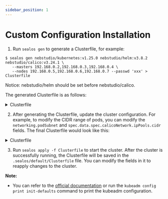 ```yaml
---
sidebar_position: 1
---
```


# Custom Configuration Installation

1. Run `sealos gen` to generate a Clusterfile, for example:

```shell
$ sealos gen nebstudio/kubernetes:v1.25.0 nebstudio/helm:v3.8.2 nebstudio/calico:v3.24.1 \
   --masters 192.168.0.2,192.168.0.3,192.168.0.4 \
   --nodes 192.168.0.5,192.168.0.6,192.168.0.7 --passwd 'xxx' > Clusterfile
```

Notice: nebstudio/helm should be set before nebstudio/calico.

The generated Clusterfile is as follows:

<details>
<summary>Clusterfile</summary>

```yaml
apiVersion: apps.sealos.io/v1beta1
kind: Cluster
metadata:
  creationTimestamp: null
  name: default
spec:
  hosts:
  - ips:
    - 192.168.0.2:22
    - 192.168.0.3:22
    - 192.168.0.4:22
    roles:
    - master
    - amd64
  - ips:
    - 192.168.0.5:22
    - 192.168.0.6:22
    - 192.168.0.7:22
    roles:
    - node
    - amd64
  image:
  - nebstudio/kubernetes:v1.24.0
  - nebstudio/helm:v3.8.2
  - nebstudio/calico:v3.24.1
  ssh:
    passwd: xxx
    pk: /root/.ssh/id_rsa
    port: 22
    user: root
status: {}
```

</details>

2. After generating the Clusterfile, update the cluster configuration. For example, to modify the CIDR range of pods, you can modify the `networking.podSubnet` and `spec.data.spec.calicoNetwork.ipPools.cidr` fields. The final Clusterfile would look like this:

<details>
<summary>Clusterfile</summary>

```yaml
apiVersion: apps.sealos.io/v1beta1
kind: Cluster
metadata:
  creationTimestamp: null
  name: default
spec:
  hosts:
    - ips:
        - 192.168.0.2:22
        - 192.168.0.3:22
        - 192.168.0.4:22
      roles:
        - master
        - amd64
    - ips:
        - 192.168.0.5:22
        - 192.168.0.6:22
        - 192.168.0.7:22
      roles:
        - node
        - amd64
  image:
    - nebstudio/kubernetes:v1.25.0
    - nebstudio/helm:v3.8.2
    - nebstudio/calico:v3.24.1
  ssh:
    passwd: xxx
    pk: /root/.ssh/id_rsa
    port: 22
    user: root
status: {}
---
apiVersion: kubeadm.k8s.io/v1beta2
kind: ClusterConfiguration
networking:
  podSubnet: 10.160.0.0/12
---
apiVersion: apps.sealos.io/v1beta1
kind: Config
metadata:
  name: calico
spec:
  path: charts/calico/values.yaml
  strategy: merge
  data: |
    installation:
      enabled: true
      kubernetesProvider: ""
      calicoNetwork:
        ipPools:
        - blockSize: 26
          cidr: 10.160.0.0/12
          encapsulation: IPIP
          natOutgoing: Enabled
          nodeSelector: all()
        nodeAddressAutodetectionV4:
          interface: "eth.*|en.*"
```

</details>

3. Run `sealos apply -f Clusterfile` to start the cluster. After the cluster is successfully running, the Clusterfile will be saved in the `.sealos/default/Clusterfile` file. You can modify the fields in it to reapply changes to the cluster.

**Note:**

- You can refer to the [official documentation](https://kubernetes.io/docs/reference/setup-tools/kubeadm/kubeadm-config/) or run the `kubeadm config print init-defaults` command to print the kubeadm configuration.
